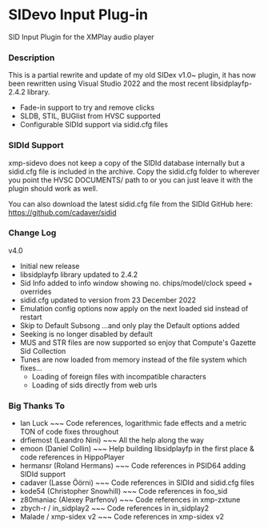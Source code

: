 # SIDevo Input Plug-in
SID Input Plugin for the XMPlay audio player


### Description
This is a partial rewrite and update of my old SIDex v1.0~ plugin, it has now been rewritten using Visual Studio 2022 and the most recent libsidplayfp-2.4.2 library.

- Fade-in support to try and remove clicks
- SLDB, STIL, BUGlist from HVSC supported
- Configurable SIDId support via sidid.cfg files


### SIDId Support
xmp-sidevo does not keep a copy of the SIDId database internally but a sidid.cfg file is
included in the archive. Copy the sidid.cfg folder to wherever you point the HVSC
DOCUMENTS/ path to or you can just leave it with the plugin should work as well.

You can also download the latest sidid.cfg file from the SIDId GitHub here: https://github.com/cadaver/sidid


### Change Log
v4.0
- Initial new release
- libsidplayfp library updated to 2.4.2
- Sid Info added to info window showing no. chips/model/clock speed + overrides
- sidid.cfg updated to version from 23 December 2022
- Emulation config options now apply on the next loaded sid instead of restart
- Skip to Default Subsong ...and only play the Default options added
- Seeking is no longer disabled by default
- MUS and STR files are now supported so enjoy that Compute's Gazette Sid Collection
- Tunes are now loaded from memory instead of the file system which fixes...
	- Loading of foreign files with incompatible characters
	- Loading of sids directly from web urls


### Big Thanks To
- Ian Luck ~~~ Code references, logarithmic fade effects and a metric TON of code fixes throughout
- drfiemost (Leandro Nini) ~~~ All the help along the way
- emoon (Daniel Collin) ~~~ Help building libsidplayfp in the first place & code references in HippoPlayer
- hermansr (Roland Hermans) ~~~ Code references in PSID64 adding SIDId support
- cadaver (Lasse Öörni) ~~~ Code references in SIDId and sidid.cfg files
- kode54 (Christopher Snowhill) ~~~ Code references in foo_sid
- z80maniac (Alexey Parfenov) ~~~ Code references in xmp-zxtune
- zbych-r / in_sidplay2 ~~~ Code references in in_sidplay2
- Malade / xmp-sidex v2 ~~~ Code references in xmp-sidex v2

